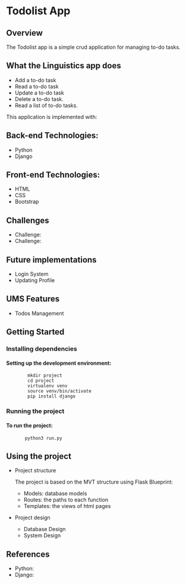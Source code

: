 # Todolist App

 ## Overview
The Todolist app is a simple crud application for managing to-do tasks.

## What the Linguistics app does

- Add a to-do task
- Read a to-do task
- Update a to-do task
- Delete a to-do task.
- Read a list of to-do tasks.

  
This application is implemented with:

## Back-end Technologies:

- Python
- Django

## Front-end Technologies:

- HTML
- CSS
- Bootstrap

## Challenges
- Challenge:
- Challenge: 

## Future implementations 

   - Login System
   - Updating Profile
   
## UMS Features

   - Todos Management
  
  
  
     
## Getting Started

### Installing dependencies

#### Setting up the development environment:

            mkdir project
            cd project
            virtualenv venv
            source venv/bin/activate
            pip install django
       
  ### Running the project
  #### To run the project:
           python3 run.py

## Using the project
   - Project structure
     
     The project is based on the MVT structure using Flask Blueprint:
     
     - Models: database models
     - Routes: the paths to each function
     - Templates: the views of html pages
       
   - Project design
     
     - Database Design
     - System Design

## References
   - Python:
   - Django:
     
 








